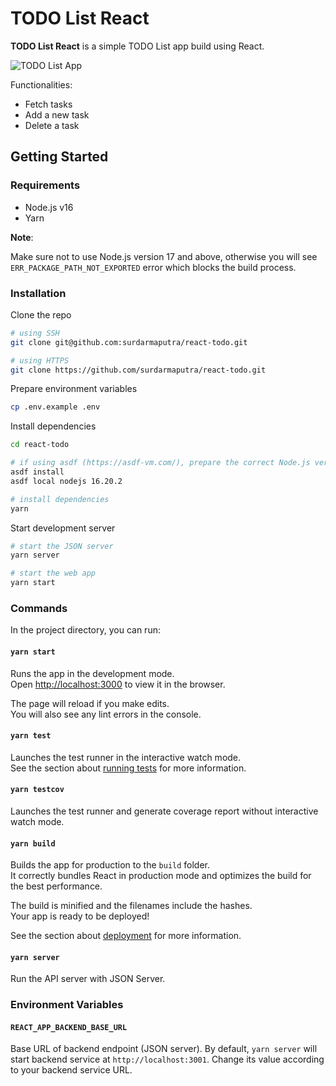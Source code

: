 # TODO List React

**TODO List React** is a simple TODO List app build using React.

![TODO List App](https://github.com/surdarmaputra/react-todo/assets/8598274/23277f8c-c760-4a36-8e36-26d216008b80)

Functionalities:

- Fetch tasks
- Add a new task
- Delete a task

## Getting Started

### Requirements

- Node.js v16
- Yarn

**Note**:

Make sure not to use Node.js version 17 and above, otherwise you will see `ERR_PACKAGE_PATH_NOT_EXPORTED` error which blocks the build process.

### Installation

Clone the repo

```bash
# using SSH
git clone git@github.com:surdarmaputra/react-todo.git

# using HTTPS
git clone https://github.com/surdarmaputra/react-todo.git

```

Prepare environment variables

```bash
cp .env.example .env

```

Install dependencies

```bash
cd react-todo

# if using asdf (https://asdf-vm.com/), prepare the correct Node.js version
asdf install
asdf local nodejs 16.20.2

# install dependencies
yarn
```

Start development server

```bash
# start the JSON server
yarn server

# start the web app
yarn start
```

### Commands

In the project directory, you can run:

#### `yarn start`

Runs the app in the development mode.\
Open [http://localhost:3000](http://localhost:3000) to view it in the browser.

The page will reload if you make edits.\
You will also see any lint errors in the console.

#### `yarn test`

Launches the test runner in the interactive watch mode.\
See the section about [running tests](https://facebook.github.io/create-react-app/docs/running-tests) for more information.

#### `yarn testcov`

Launches the test runner and generate coverage report without interactive watch mode.

#### `yarn build`

Builds the app for production to the `build` folder.\
It correctly bundles React in production mode and optimizes the build for the best performance.

The build is minified and the filenames include the hashes.\
Your app is ready to be deployed!

See the section about [deployment](https://facebook.github.io/create-react-app/docs/deployment) for more information.

#### `yarn server`

Run the API server with JSON Server.

### Environment Variables

#### `REACT_APP_BACKEND_BASE_URL`

Base URL of backend endpoint (JSON server). By default, `yarn server` will start backend service at `http://localhost:3001`. Change its value according to your backend service URL.
